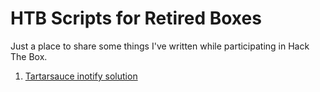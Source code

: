 # HTB Scripts for Retired Boxes

Just a place to share some things I've written while participating in Hack The Box.

1. [Tartarsauce inotify solution](https://gitlab.com/epi052/htb-scripts-for-retired-boxes/tree/master/tartarsauce)